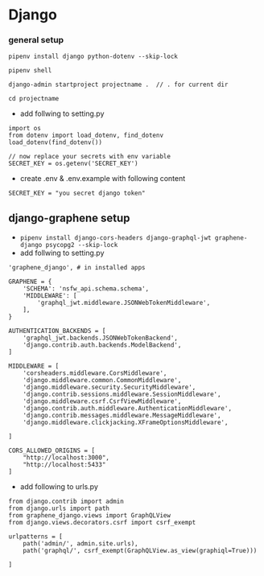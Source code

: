 # Django

### general setup
```
pipenv install django python-dotenv --skip-lock

pipenv shell

django-admin startproject projectname .  // . for current dir

cd projectname
```
- add follwing to setting.py
```
import os
from dotenv import load_dotenv, find_dotenv
load_dotenv(find_dotenv())

// now replace your secrets with env variable
SECRET_KEY = os.getenv('SECRET_KEY')
```
- create .env & .env.example with following content
``` 
SECRET_KEY = "you secret django token" 
```

## django-graphene setup
- `pipenv install django-cors-headers django-graphql-jwt graphene-django psycopg2 --skip-lock` 
- add follwing to setting.py
```
'graphene_django', # in installed apps

GRAPHENE = {
    'SCHEMA': 'nsfw_api.schema.schema',
    'MIDDLEWARE': [
        'graphql_jwt.middleware.JSONWebTokenMiddleware',
    ],
}  

AUTHENTICATION_BACKENDS = [
    'graphql_jwt.backends.JSONWebTokenBackend',
    'django.contrib.auth.backends.ModelBackend',
]

MIDDLEWARE = [
    'corsheaders.middleware.CorsMiddleware',
    'django.middleware.common.CommonMiddleware',
    'django.middleware.security.SecurityMiddleware',
    'django.contrib.sessions.middleware.SessionMiddleware',
    'django.middleware.csrf.CsrfViewMiddleware',
    'django.contrib.auth.middleware.AuthenticationMiddleware',
    'django.contrib.messages.middleware.MessageMiddleware',
    'django.middleware.clickjacking.XFrameOptionsMiddleware',

]

CORS_ALLOWED_ORIGINS = [
    "http://localhost:3000",
    "http://localhost:5433"
]
```
- add following to urls.py
```
from django.contrib import admin
from django.urls import path
from graphene_django.views import GraphQLView
from django.views.decorators.csrf import csrf_exempt

urlpatterns = [
    path('admin/', admin.site.urls),
    path('graphql/', csrf_exempt(GraphQLView.as_view(graphiql=True)))

]
```

